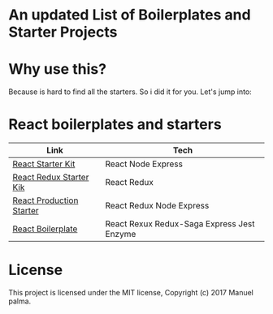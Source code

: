 # An updated List of Boilerplates and Starter Projects

# Why use this?

Because is hard to find all the starters. So i did it for you.
Let's jump into:

# React boilerplates and starters

| Link | Tech |
|------|------|
|[React Starter Kit](https://github.com/kriasoft/react-starter-kit)|React Node Express|
|[React Redux Starter Kik](https://github.com/davezuko/react-redux-starter-kit)|React Redux|
|[React Production Starter](https://github.com/jaredpalmer/react-production-starter)|React Redux Node Express|
|[React Boilerplate](https://github.com/react-boilerplate/react-boilerplate)|React Rexux Redux-Saga Express Jest Enzyme|



# License

This project is licensed under the MIT license, Copyright (c) 2017 Manuel palma.
